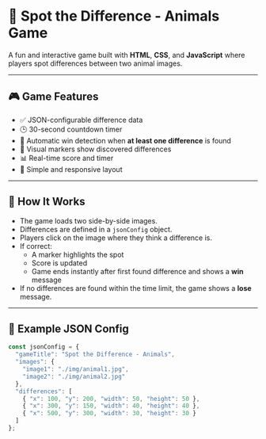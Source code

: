 # 🐾 Spot the Difference - Animals Game

A fun and interactive game built with **HTML**, **CSS**, and **JavaScript** where players spot differences between two animal images.

---

## 🎮 Game Features

- ✅ JSON-configurable difference data
- 🕒 30-second countdown timer
- 🎯 Automatic win detection when **at least one difference** is found
- 📍 Visual markers show discovered differences
- 📊 Real-time score and timer
- 🐾 Simple and responsive layout

---

## 🔧 How It Works

- The game loads two side-by-side images.
- Differences are defined in a `jsonConfig` object.
- Players click on the image where they think a difference is.
- If correct:
  - A marker highlights the spot
  - Score is updated
  - Game ends instantly after first found difference and shows a **win** message
- If no differences are found within the time limit, the game shows a **lose** message.

---

## 🧩 Example JSON Config

```js
const jsonConfig = {
  "gameTitle": "Spot the Difference - Animals",
  "images": {
    "image1": "./img/animal1.jpg",
    "image2": "./img/animal2.jpg"
  },
  "differences": [
    { "x": 100, "y": 200, "width": 50, "height": 50 },
    { "x": 300, "y": 150, "width": 40, "height": 40 },
    { "x": 500, "y": 300, "width": 30, "height": 30 }
  ]
};
